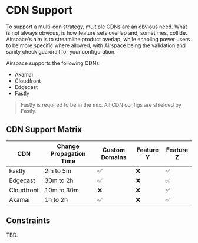 # CDN Support

To support a multi-cdn strategy, multiple CDNs are an obvious need. What is not always
obvious, is how feature sets overlap and, sometimes, collide. Airspace's aim is to
streamline product overlap, while enabling power users to be more specific where
allowed,  with Airspace being the validation and sanity check guardrail for your
configuration.

Airspace supports the following CDNs:

- Akamai
- Cloudfront
- Edgecast
- Fastly

> Fastly is required to be in the mix. All CDN configs are shielded by Fastly.

## CDN Support Matrix

| CDN        | Change Propagation Time | Custom Domains | Feature Y | Feature Z |
|------------|-------------------------|----------------|-----------|-----------|
| Fastly     | 2m  to 5m               | ✅              | ❌         | ✅         |
| Edgecast   | 30m to 2h               | ✅              | ❌         | ✅         |
| Cloudfront | 10m to 30m              | ❌              | ❌         | ✅         |
| Akamai     | 1h to 2h                | ✅              | ❌         | ✅         |

## Constraints

TBD.
